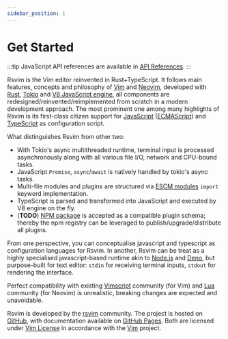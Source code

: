 ```yaml
---
sidebar_position: 1
---
```


# Get Started

:::tip
JavaScript API references are available in [API References](/docs/api/introduction).
:::

Rsvim is the Vim editor reinvented in Rust+TypeScript. It follows main features, concepts and philosophy of [Vim](https://www.vim.org/) and [Neovim](https://neovim.io/), developed with [Rust](https://www.rust-lang.org/), [Tokio](https://tokio.rs/) and [V8 JavaScript engine](https://v8.dev/), all components are redesigned/reinvented/reimplemented from scratch in a modern development approach. The most prominent one among many highlights of Rsvim is its first-class citizen support for [JavaScript](https://developer.mozilla.org/en-US/docs/Web/JavaScript) ([ECMAScript](https://developer.mozilla.org/en-US/docs/Glossary/ECMAScript)) and [TypeScript](https://www.typescriptlang.org/) as configuration script.

What distinguishes Rsvim from other two:

- With Tokio's async multithreaded runtime, terminal input is processed asynchronously along with all various file I/O, network and CPU-bound tasks.
- JavaScript `Promise`, `async`/`await` is natively handled by tokio's async tasks.
- Multi-file modules and plugins are structured via [ESCM modules](https://tc39.es/ecma262/multipage/ecmascript-language-scripts-and-modules.html) `import` keyword implementation.
- TypeScript is parsed and transformed into JavaScript and executed by V8 engine on the fly.
- (**TODO**) [NPM package](https://www.npmjs.com/) is accepted as a compatible plugin schema; thereby the npm registry can be leveraged to publish/upgrade/distribute all plugins.

From one perspective, you can conceptualise javascript and typescript as configuration languages for Rsvim. In another, Rsvim can be treat as a highly specialised javascript-based runtime akin to [Node.js](https://nodejs.org/) and [Deno](https://deno.com/), but purpose-built for text editor: `stdin` for receiving terminal inputs, `stdout` for rendering the interface.

Perfect compatibility with existing [Vimscript](https://en.wikipedia.org/wiki/Vimscript) community (for Vim) and [Lua](https://neovim.io/doc/user/lua.html) community (for Neovim) is unrealistic, breaking changes are expected and unavoidable.

Rsvim is developed by the [rsvim](https://github.com/rsvim) community. The project is hosted on [GitHub](https://github.com/rsvim/rsvim), with documentation available on [GitHub Pages](https://rsvim.github.io/). Both are licensed under [Vim License](https://github.com/rsvim/rsvim/blob/main/LICENSE.txt) in accordance with the [Vim](https://github.com/vim/vim) project.
